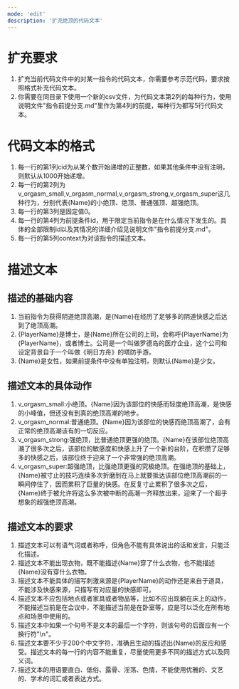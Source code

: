 ```yaml
---
mode: 'edit'
description: '扩充绝顶的代码文本'
---
```

# 扩充要求
1. 扩充当前代码文件中的对某一指令的代码文本，你需要参考示范代码，要求按照格式补充代码文本。
2. 你需要在同目录下使用一个新的csv文件，为代码文本第2列的每种行为，使用说明文件"指令前提分支.md"里作为第4列的前提，每种行为都写5行代码文本。
# 代码文本的格式
1. 每一行的第1列cid为从某个数开始递增的正整数，如果其他条件中没有注明，则默认从1000开始递增。
2. 每一行的第2列为v_orgasm_small,v_orgasm_normal,v_orgasm_strong,v_orgasm_super这几种行为，分别代表{Name}的小绝顶、绝顶、普通强顶、超强绝顶。
3. 每一行的第3列是固定值0。
4. 每一行的第4列为前提条件id，用于限定当前指令是在什么情况下发生的。具体的全部限制id以及其情况的详细介绍见说明文件"指令前提分支.md"。
5. 每一行的第5列context为对该指令的描述文本。
# 描述文本
## 描述的基础内容
1. 当前指令为获得阴道绝顶高潮，是{Name}在经历了足够多的阴道快感之后达到了绝顶高潮。
2. {PlayerName}是博士，是{Name}所在公司的上司，会称呼{PlayerName}为{PlayerName}，或者博士。公司是一个叫做罗德岛的医疗企业，这个公司和设定背景自于一个叫做《明日方舟》的塔防手游。
3. {Name}是女性，如果前提条件中没有单独注明，则默认{Name}是少女。
## 描述文本的具体动作
1. v_orgasm_small:小绝顶。{Name}因为该部位的快感而轻度绝顶高潮，是快感的小峰值，但还没有到真的绝顶高潮的地步。
2. v_orgasm_normal:普通绝顶。{Name}因为该部位的快感而绝顶高潮了，会有正常的绝顶高潮该有的一切反应。
3. v_orgasm_strong:强绝顶，比普通绝顶更强的绝顶。{Name}在该部位绝顶高潮了很多次之后，该部位的敏感度和快感上升了一个新的台阶，在积攒了足够多的快感之后，该部位终于迎来了一个非常强的绝顶高潮。
4. v_orgasm_super:超强绝顶，比强绝顶更强的究极绝顶。在强绝顶的基础上，{Name}被寸止的技巧连续多次折磨到在马上就要抵达该部位绝顶高潮前的一瞬间停住了，因而累积了巨量的快感。在反复寸止累积了很多次之后，{Name}终于被允许将这么多次被中断的高潮一齐释放出来，迎来了一个超乎想象的超强绝顶高潮。
## 描述文本的要求
1. 描述文本可以有语气词或者称呼，但角色不能有具体说出的话和发言，只能泛化描述。
2. 描述文本不能出现衣物，既不能描述{Name}穿了什么衣物，也不能描述{Name}没有穿什么衣物。
3. 描述文本不能具体的描写刺激来源是{PlayerName}的动作还是来自于道具，不能涉及快感来源，只描写有对应量的快感即可。
4. 描述文本不应包括地点或者家具或者物品等，比如不应出现躺在床上的动作，不能描述当前是在会议中，不能描述当前是在卧室等，应是可以泛化在所有地点和场景中使用的。
5. 描述文本中如果一个句号不是文本的最后一个字符，则该句号的后面应有一个换行符"\n"。
6. 描述文本要不少于200个中文字符，准确且生动的描述出{Name}的反应和感受。描述文本的每一行的内容不能重复，尽量使用更多不同的描述方式以及同义词。
7. 描述文本的用语要直白、低俗、露骨、淫荡、色情，不能使用优雅的、文艺的、学术的词汇或者表达方式。